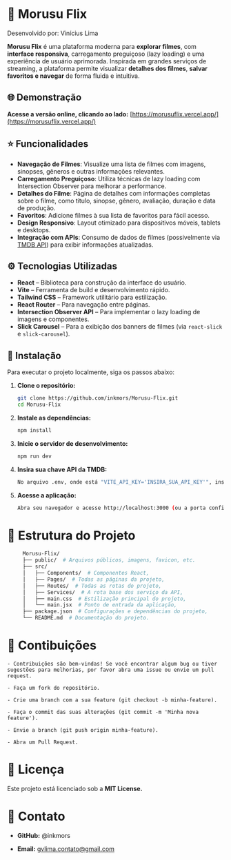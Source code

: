 # 🍿 **Morusu Flix**
Desenvolvido por: Vinícius Lima

**Morusu Flix** é uma plataforma moderna para **explorar filmes**, com **interface responsiva**, carregamento preguiçoso (lazy loading) e uma experiência de usuário aprimorada. Inspirada em grandes serviços de streaming, a plataforma permite visualizar **detalhes dos filmes**, **salvar favoritos e navegar** de forma fluida e intuitiva.

## 🌐 Demonstração

**Acesse a versão online, clicando ao lado:** [https://morusuflix.vercel.app/](https://morusuflix.vercel.app/)

## ⭐ Funcionalidades

- **Navegação de Filmes**: Visualize uma lista de filmes com imagens, sinopses, gêneros e outras informações relevantes.
- **Carregamento Preguiçoso**: Utiliza técnicas de lazy loading com Intersection Observer para melhorar a performance.
- **Detalhes do Filme**: Página de detalhes com informações completas sobre o filme, como título, sinopse, gênero, avaliação, duração e data de produção.
- **Favoritos**: Adicione filmes à sua lista de favoritos para fácil acesso.
- **Design Responsivo**: Layout otimizado para dispositivos móveis, tablets e desktops.
- **Integração com APIs**: Consumo de dados de filmes (possivelmente via [TMDB API](https://www.themoviedb.org/documentation/api)) para exibir informações atualizadas.

## ⚙️ Tecnologias Utilizadas

- **React** – Biblioteca para construção da interface do usuário.
- **Vite** – Ferramenta de build e desenvolvimento rápido.
- **Tailwind CSS** – Framework utilitário para estilização.
- **React Router** – Para navegação entre páginas.
- **Intersection Observer API** – Para implementar o lazy loading de imagens e componentes.
- **Slick Carousel** – Para a exibição dos banners de filmes (via `react-slick` e `slick-carousel`).

## 🚀 Instalação

Para executar o projeto localmente, siga os passos abaixo:

1. **Clone o repositório:**

   ```bash
   git clone https://github.com/inkmors/Morusu-Flix.git
   cd Morusu-Flix
2. **Instale as dependências:**

   ```bash
   npm install
3. **Inicie o servidor de desenvolvimento:**

   ```bash
   npm run dev
4. **Insira sua chave API da TMDB:**

   ```bash
   No arquivo .env, onde está "VITE_API_KEY='INSIRA_SUA_API_KEY'", insira sua chave API da TMDB dentro das "", fazendo assim, carregar os filmes.
5. **Acesse a aplicação:**

   ```bash
   Abra seu navegador e acesse http://localhost:3000 (ou a porta configurada).
   
# 📁 Estrutura do Projeto
   ```bash
        Morusu-Flix/
        ├── public/  # Arquivos públicos, imagens, favicon, etc.
        ├── src/
        │   ├── Components/  # Componentes React,
        │   ├── Pages/  # Todas as páginas da projeto,
        │   ├── Routes/  # Todas as rotas do projeto,
        │   ├── Services/  # A rota base dos serviço da API,
        │   ├── main.css  # Estilização principal do projeto,
        │   └── main.jsx  # Ponto de entrada da aplicação,              
        ├── package.json  # Configurações e dependências do projeto,
        └── README.md  # Documentação do projeto.
   ```

# 🤝 Contibuições
    - Contribuições são bem-vindas! Se você encontrar algum bug ou tiver sugestões para melhorias, por favor abra uma issue ou envie um pull request.

    - Faça um fork do repositório.

    - Crie uma branch com a sua feature (git checkout -b minha-feature).

    - Faça o commit das suas alterações (git commit -m 'Minha nova feature').

    - Envie a branch (git push origin minha-feature).

    - Abra um Pull Request.
# 📜 Licença
Este projeto está licenciado sob a **MIT License.**

# 📧 Contato
- **GitHub:** @inkmors

- **Email:** gvlima.contato@gmail.com

